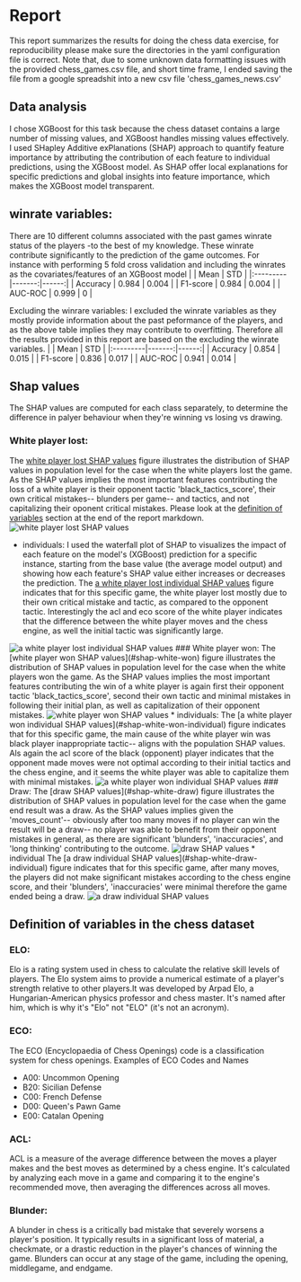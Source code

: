 # Report 

This report summarizes the results for doing the chess data exercise, for reproducibility please make sure the directories in the yaml configuration file is correct.
Note that, due to some unknown data formatting issues with the provided chess_games.csv file, and short time frame, I ended saving the file from a google spreadshit into a new csv file 'chess_games_news.csv'

## Data analysis
I chose XGBoost for this task because the chess dataset contains a large number of missing values, and XGBoost handles missing values effectively. I used SHapley Additive exPlanations (SHAP) approach to quantify feature importance by attributing the contribution of each feature to individual predictions, using the XGBoost model. As SHAP offer local explanations for specific predictions and global insights into feature importance, which makes the XGBoost model transparent.

## winrate variables:
There are 10 different columns associated with the past games winrate status of the players -to the best of my knowledge. These winrate contribute significantly to the prediction of the game outcomes. For instance with performing 5 fold cross validation and including the winrates as the covariates/features of an XGBoost model
|          |   Mean |   STD |
|:---------|-------:|------:|
| Accuracy |  0.984 | 0.004 |
| F1-score |  0.984 | 0.004 |
| AUC-ROC  |  0.999 | 0     |

Excluding the winrare variables:
I excluded the winrate variables as they mostly provide information about the past peformance of the players, and as the above table implies they may contribute to overfitting. Therefore all the results provided in this report are based on the excluding the winrate variables.
|          |   Mean |   STD |
|:---------|-------:|------:|
| Accuracy |  0.854 | 0.015 |
| F1-score |  0.836 | 0.017 |
| AUC-ROC  |  0.941 | 0.014 |

## Shap values
The SHAP values are computed for each class separately, to determine the difference in palyer behaviour when they're winning vs losing vs drawing.
### White player lost:
The [white player lost SHAP values](#shap-white-lost) figure illustrates the distribution of SHAP values in population level for the case when the white players lost the game. As the SHAP values implies the most important features contributing the loss of a white player is their opponent tactic 'black_tactics_score', their own critical mistakes-- blunders per game-- and tactics, and not capitalizing their oponent critical mistakes. Please look at the [definition of variables](###Blunder) section at the end of the report markdown.
<a id="shap-white-lost"></a>
<img src="images/shap_summary_class_0.png" alt="white player lost SHAP values">
* individuals:
I used the waterfall plot of SHAP to visualizes the impact of each feature on the model's (XGBoost) prediction for a specific instance, starting from the base value (the average model output) and showing how each feature's SHAP value either increases or decreases the prediction. 
The [a white player lost individual SHAP values](#shap-white-lost-individual) figure indicates that for this specific game, the white player lost mostly due to their own critical mistake and tactic, as compared to the opponent tactic. Interestingly the acl and eco score of the white player indicates that the difference between the white player moves and the chess engine, as well the initial tactic was significantly large. 
<a id="shap-white-lost-individual"></a>
<img src="images/waterfall_plot_instance_0.png" alt="a white player lost individual SHAP values"> 
### White player won:
The [white player won SHAP values](#shap-white-won) figure illustrates the distribution of SHAP values in population level for the case when the white players won the game. As the SHAP values implies the most important features contributing the win of a white player is again first their opponent tactic 'black_tactics_score', second their own tactic and minimal mistakes in following their initial plan, as well as capitalization of their opponent mistakes.
<a id="shap-white-won"></a>
<img src="images/shap_summary_class_1.png" alt="white player won SHAP values">
* individuals:
The [a white player won individual SHAP values](#shap-white-won-individual) figure indicates that for this specific game, the main cause of the white player win was black player inappropriate tactic-- aligns with the population SHAP values. Als again the acl score of the black (opponent) player indicates that the opponent made moves were not optimal according to their initial tactics and the chess engine, and it seems the white player was able to capitalize them with minimal mistakes. 
<a id="shap-white-won-individual"></a>
<img src="images/waterfall_plot_instance_1.png" alt="a white player won individual SHAP values"> 
### Draw:
The [draw SHAP values](#shap-white-draw) figure illustrates the distribution of SHAP values in population level for the case when the game end result was a draw. As the SHAP values implies given the 'moves_count'-- obviously after too many moves if no player can win the result will be a draw-- no player was able to benefit from their opponent mistakes in general, as there are significant 'blunders', 'inaccuracies', and 'long thinking' contributing to the outcome.
<a id="shap-white-draw"></a>
<img src="images/shap_summary_class_2.png" alt="draw SHAP values">
* individual
The [a draw individual SHAP values](#shap-white-draw-individual) figure indicates that for this specific game, after many moves, the players did not make significant mistakes according to the chess engine score, and their 'blunders', 'inaccuracies' were minimal therefore the game ended being a draw.
<a id="shap-white-draw-individual"></a>
<img src="images/waterfall_plot_instance_55.png" alt="a draw individual SHAP values"> 

## Definition of variables in the chess dataset

### ELO:
Elo is a rating system used in chess to calculate the relative skill levels of players. The Elo system aims to provide a numerical estimate of a player's strength relative to other players.It was developed by Arpad Elo, a Hungarian-American physics professor and chess master. It's named after him, which is why it's "Elo" not "ELO" (it's not an acronym).
### ECO:
The ECO (Encyclopaedia of Chess Openings) code is a classification system for chess openings. 
Examples of ECO Codes and Names
* A00: Uncommon Opening
* B20: Sicilian Defense
* C00: French Defense
* D00: Queen's Pawn Game
* E00: Catalan Opening

### ACL:
ACL is a measure of the average difference between the moves a player makes and the best moves as determined by a chess engine. It's calculated by analyzing each move in a game and comparing it to the engine's recommended move, then averaging the differences across all moves.

### Blunder:
A blunder in chess is a critically bad mistake that severely worsens a player's position. It typically results in a significant loss of material, a checkmate, or a drastic reduction in the player's chances of winning the game. Blunders can occur at any stage of the game, including the opening, middlegame, and endgame.
